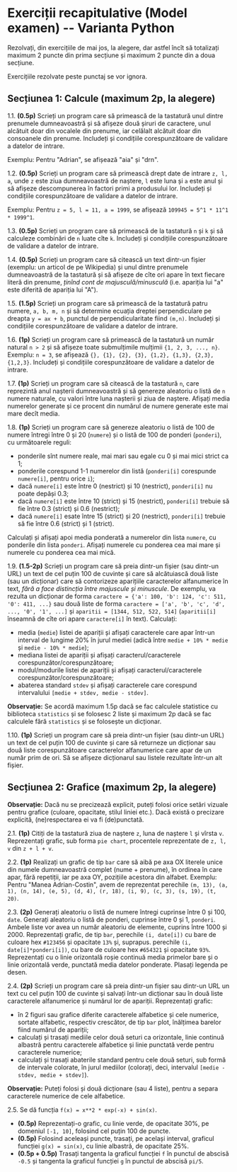 # Exerciții recapitulative (Model examen) -- Varianta Python

Rezolvați, din exercițiile de mai jos, la alegere, dar astfel încît să totalizați
maximum 2 puncte din prima secțiune și maximum 2 puncte din a doua secțiune.

Exercițiile rezolvate peste punctaj se vor ignora.

## Secțiunea 1: Calcule (maximum 2p, la alegere)

1.1. **(0.5p)** Scrieți un program care să primească de la tastatură unul dintre prenumele dumneavoastră
și să afișeze două șiruri de caractere, unul alcătuit doar din vocalele din prenume,
iar celălalt alcătuit doar din consoanele din prenume.
Includeți și condițiile corespunzătoare de validare a datelor de intrare.

Exemplu: Pentru "Adrian", se afișează "aia" și "drn".

1.2. **(0.5p)** Scrieți un program care să primească drept date de intrare `z, l, a`, unde `z` este ziua dumneavoastră
de naștere, `l` este luna și `a` este anul și să afișeze descompunerea în factori primi a produsului lor.
Includeți și condițiile corespunzătoare de validare a datelor de intrare.

Exemplu: Pentru `z = 5, l = 11, a = 1999`, se afișează `109945 = 5^1 * 11^1 * 1999^1`.

1.3. **(0.5p)** Scrieți un program care să primească de la tastatură `n` și `k` și să calculeze combinări de `n`
luate cîte `k`. Includeți și condițiile corespunzătoare de validare a datelor de intrare.

1.4. **(0.5p)** Scrieți un program care să citească un text dintr-un fișier (exemplu: un articol de pe Wikipedia)
și unul dintre prenumele dumneavoastră de la tastatură și să afișeze de cîte ori apare în text fiecare literă
din prenume, *ținînd cont de majusculă/minusculă* (i.e. apariția lui "a" este diferită de apariția lui "A").

1.5. **(1.5p)** Scrieți un program care să primească de la tastatură patru numere, `a, b, m, n` și să determine
ecuația dreptei perpendiculare pe dreapta `y = ax + b`, punctul de perpendicularitate fiind `(m,n)`.
Includeți și condițiile corespunzătoare de validare a datelor de intrare.

1.6. **(1p)** Scrieți un program care să primească de la tastatură un număr natural `n > 2` și să afișeze
toate submulțimile mulțimii `{1, 2, 3, ..., n}`. Exemplu: `n = 3`, se afișează `{}, {1}, {2}, {3}, {1,2}, {1,3}, {2,3}, {1,2,3}`.
Includeți și condițiile corespunzătoare de validare a datelor de intrare.

1.7. **(1p)** Scrieți un program care să citească de la tastatură `n`, care reprezintă anul nașterii
dumneavoastră și să genereze aleatoriu o listă de `n` numere naturale, cu valori între luna nașterii și ziua de naștere.
Afișați media numerelor generate și ce procent din numărul de numere generate este mai mare decît media.

1.8. **(1p)** Scrieți un program care să genereze aleatoriu o listă de 100 de numere întregi între 0 și 20 (`numere`)
și o listă de 100 de ponderi (`ponderi`), cu următoarele reguli:
- ponderile sînt numere reale, mai mari sau egale cu 0 și mai mici strict ca 1;
- ponderile corespund 1-1 numerelor din listă (`ponderi[i]` corespunde `numere[i]`, pentru orice `i`);
- dacă `numere[i]` este între 0 (nestrict) și 10 (nestrict), `ponderi[i]` nu poate depăși 0.3;
- dacă `numere[i]` este între 10 (strict) și 15 (nestrict), `ponderi[i]` trebuie să fie între 0.3 (strict) și 0.6 (nestrict);
- dacă `numere[i]` esate între 15 (strict) și 20 (nestrict), `ponderi[i]` trebuie să fie între 0.6 (strict) și 1 (strict).

Calculați și afișați apoi media ponderată a numerelor din lista `numere`, cu ponderile din lista `ponderi`.
Afișați numerele cu ponderea cea mai mare și numerele cu ponderea cea mai mică.

1.9. **(1.5-2p)** Scrieți un program care să preia dintr-un fișier (sau dintr-un URL) un text de cel puțin 100 de cuvinte
și care să alcătuiască două liste (sau un dicționar) care să contorizeze aparițiile caracterelor alfanumerice în text,
*fără a face distincția între majuscule și minuscule*. De exemplu, va rezulta un dicționar de forma 
`caractere = {'a': 100, 'b': 124, 'c': 511, '0': 411, ...}` sau două liste de forma `caractere = ['a', 'b', 'c', 'd', ..., '0', '1', ...]`
și `aparitii = [1344, 512, 522, 514]` (`aparitii[i]` înseamnă de cîte ori apare `caractere[i]` în text).
Calculați:
- media (`medie`) listei de apariții și afișați caracterele care apar într-un interval de lungime 20% în jurul mediei (adică între `medie + 10% * medie` și `medie - 10% * medie`);
- mediana listei de apariții și afișați caracterul/caracterele corespunzător/corespunzătoare;
- modul/modurile listei de apariții și afișați caracterul/caracterele corespunzător/corespunzătoare;
- abaterea standard `stdev` și afișați caracterele care corespund intervalului `[medie + stdev, medie - stdev]`.

**Observație:** Se acordă maximum 1.5p dacă se fac calculele statistice cu biblioteca `statistics` și se folosesc 2 liste
și maximum 2p dacă se fac calculele fără `statistics` și se folosește un dicționar.

1.10. **(1p)** Scrieți un program care să preia dintr-un fișier (sau dintr-un URL) un text de cel puțin 100 de cuvinte
și care să returneze un dicționar sau două liste corespunzătoare caracterelor alfanumerice care apar de un număr prim de ori.
Să se afișeze dicționarul sau listele rezultate într-un alt fișier.

## Secțiunea 2: Grafice (maximum 2p, la alegere)

**Observație:** Dacă nu se precizează explicit, puteți folosi orice setări vizuale pentru grafice (culoare, opacitate, stilul liniei etc.).
Dacă există o precizare explicită, (ne)respectarea ei va fi (de)punctată.

2.1. **(1p)** Citiți de la tastatură ziua de naștere `z`, luna de naștere `l` și vîrsta `v`.
Reprezentați grafic, sub forma `pie chart`, procentele reprezentate de `z, l, v` din `z + l + v`.

2.2. **(1p)** Realizați un grafic de tip `bar` care să aibă pe axa OX literele unice din numele
dumneavoastră complet (nume + prenume), în ordinea în care apar, fără repetiții, iar pe axa OY,
pozițiile acestora din alfabet. Exemplu: Pentru "Manea Adrian-Costin", avem de reprezentat perechile
`(m, 13), (a, 1), (n, 14), (e, 5), (d, 4), (r, 18), (i, 9), (c, 3), (s, 19), (t, 20)`.

2.3. **(2p)** Generați aleatoriu o listă de numere întregi cuprinse între 0 și 100, `date`.
Generați aleatoriu o listă de ponderi, cuprinse între 0 și 1, `ponderi`. Ambele liste vor avea
un număr aleatoriu de elemente, cuprins între 1000 și 2000. Reprezentați grafic, de tip `bar`,
perechile `(i, date[i])` cu bare de culoare hex `#123456` și opacitate `13%` și, suprapus.
perechile `(i, date[i]*ponderi[i])`, cu bare de culoare hex `#654321` și opacitate `93%`.
Reprezentați cu o linie orizontală roșie continuă media primelor bare și o linie orizontală verde, punctată
media datelor ponderate. Plasați legenda pe desen.

2.4. **(2p)** Scrieți un program care să preia dintr-un fișier sau dintr-un URL un text cu cel puțin
100 de cuvinte și salvați într-un dicționar sau în două liste caracterele alfanumerice și numărul lor
de apariții. Reprezentați grafic:
- în 2 figuri sau grafice diferite caracterele alfabetice și cele numerice, sortate alfabetic, respectiv crescător, de tip `bar` plot, înălțimea barelor fiind numărul de apariții;
- calculați și trasați mediile celor două seturi ca orizontale, linie continuă albastră pentru caracterele alfabetice și linie punctată verde pentru caracterele numerice;
- calculați și trasați abaterile standard pentru cele două seturi, sub formă de intervale colorate, în jurul mediilor (colorați, deci, intervalul `[medie - stdev, medie + stdev]`).

**Observație:** Puteți folosi și două dicționare (sau 4 liste), pentru a separa caracterele numerice de cele alfabetice.

2.5. Se dă funcția `f(x) = x**2 * exp(-x) + sin(x)`.
- **(0.5p)** Reprezentați-o grafic, cu linie verde, de opacitate 30%, pe domeniul `[-1, 10]`, folosind cel puțin 100 de puncte.
- **(0.5p)** Folosind aceleași puncte, trasați, pe același interval, graficul funcției `g(x) = sin(x)`, cu linie albastră, de opacitate 25%.
- **(0.5p + 0.5p)** Trasați tangenta la graficul funcției `f` în punctul de abscisă `-0.5` și tangenta la graficul funcției `g` în punctul de abscisă `pi/5`.
